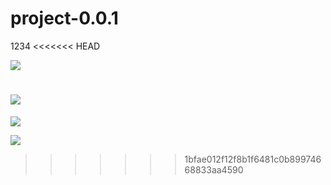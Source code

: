 # project-0.0.1
1234
<<<<<<< HEAD
 
 <a href="https://codeclimate.com/github/acsHoes0-0-1/project-0.0.1/maintainability"><img src="https://api.codeclimate.com/v1/badges/eda88e3213b6157f4ac5/maintainability" /></a>

 <a href="https://codeclimate.com/github/acsHoes0-0-1/project-0.0.1/test_coverage"><img src="https://api.codeclimate.com/v1/badges/eda88e3213b6157f4ac5/test_coverage" /></a>
=======

<a href="https://codeclimate.com/github/acsHoes0-0-1/project-0.0.1/maintainability"><img src="https://api.codeclimate.com/v1/badges/eda88e3213b6157f4ac5/maintainability" /></a>

 <a href="https://codeclimate.com/github/acsHoes0-0-1/project-0.0.1/test_coverage"><img src="https://api.codeclimate.com/v1/badges/eda88e3213b6157f4ac5/test_coverage" /></a>
>>>>>>> 1bfae012f12f8b1f6481c0b89974668833aa4590
